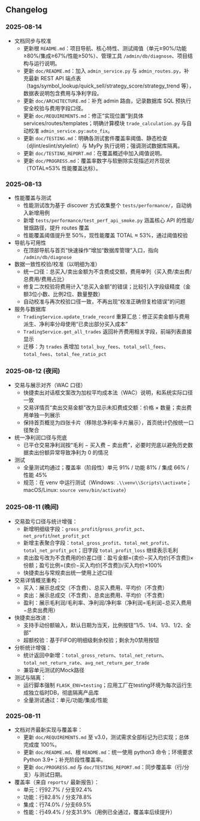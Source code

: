 ## Changelog

### 2025-08-14
- 文档同步与校准
  - 更新根 `README.md`：项目导航、核心特性、测试阈值（单元≥90%/功能≥80%/集成≥67%/性能≥50%）、管理工具 `/admin/db/diagnose`、项目结构与运行说明。
  - 更新 `doc/README.md`：加入 `admin_service.py` 与 `admin_routes.py`，补充最新 REST API 端点表（tags/symbol_lookup/quick_sell/strategy_score/strategy_trend 等），数据表说明包含费用与净利字段。
  - 更新 `doc/ARCHITECTURE.md`：补充 admin 路由，记录数据库 SQL 预执行安全校验与费用字段口径。
  - 更新 `doc/REQUIREMENTS.md`：修正“实现位置”到具体 services/routes/templates；明确计算模块 `trade_calculation.py` 与自动校准 `admin_service.py:auto_fix`。
  - 更新 `doc/TESTING.md`：明确各测试套件覆盖率阈值、静态检查（djlint/eslint/stylelint）与 MyPy 执行说明；强调测试数据库隔离。
  - 更新 `doc/TESTING_REPORT.md`：在覆盖概述中加入阈值说明。
  - 更新 `doc/PROGRESS.md`：覆盖率数字与软删除实现描述对齐现状（TOTAL≈53% 性能覆盖达标）。

### 2025-08-13
- 性能覆盖与测试
  - 性能测试改为基于 discover 方式收集整个 `tests/performance/`，自动纳入新增用例
  - 新增 `tests/performance/test_perf_api_smoke.py` 涵盖核心 API 的性能/冒烟路径，提升 routes 覆盖
  - 性能覆盖阈值提升至 50%，现性能覆盖 TOTAL ≈ 53%，通过阈值校验
- 导航与可用性
  - 在顶部导航与首页“快速操作”增加“数据库管理”入口，指向 `/admin/db/diagnose`
- 数据一致性校验/校准（以明细为准）
  - 统一口径：总买入/卖出金额为不含费成交额，费用单列（买入费/卖出费/总费用/费用占比）
  - 修复二次校验将费用计入“总买入金额”的错误；比较引入字段级精度（金额3位小数、比例2位、数量整数）
  - 自动校准与再次校验口径一致，不再出现“校准正确但复检错误”的问题
- 服务与数据库
  - `TradingService.update_trade_record` 重算汇总：修正买卖金额与费用派生、净利率分母使用“已卖出部分买入成本”
  - `TradingService.get_all_trades` 返回补齐费用相关字段，前端列表直接显示
  - 迁移：为 `trades` 表增加 `total_buy_fees`、`total_sell_fees`、`total_fees`、`total_fee_ratio_pct`

### 2025-08-12 (夜间)
- 交易与展示对齐（WAC 口径）
  - 快捷卖出对话框文案改为加权平均成本法（WAC）说明，和系统实际口径一致
  - 交易详情页“卖出交易金额”改为显示未扣费成交额：价格 × 数量；卖出费用单独一列展示
  - 保持首页概览为四张卡片（移除总净利率卡片展示），首页统计仍按统一口径聚合
- 统一净利润口径与兜底
  - 已平仓交易净利润按“毛利 − 买入费 − 卖出费”，必要时兜底以避免历史数据卖出份额异常导致净利为 0 的情况
- 测试
  - 全量测试均通过；覆盖率（阶段性）单元 91% / 功能 81% / 集成 66% / 性能 45%
  - 规范：在 venv 中运行测试（Windows: `.\\venv\\Scripts\\activate`；macOS/Linux: `source venv/bin/activate`）

### 2025-08-11 (晚间)
- 交易盈亏口径与统计增强：
  - 新增明细级字段：`gross_profit`/`gross_profit_pct`、`net_profit`/`net_profit_pct`
  - 新增主表聚合字段：`total_gross_profit`、`total_net_profit`、`total_net_profit_pct`；旧字段 `total_profit_loss` 继续表示毛利
  - 卖出盈亏改为不含费用的价差口径：盈亏金额=(卖价−买入均价[不含费])×份额；盈亏比例=(卖价−买入均价[不含费])/买入均价×100%
  - 快捷卖出与常规卖出统一使用上述口径
- 交易详情概览重构：
  - 买入：展示总成交（不含费）、总买入费用、平均价（不含费）
  - 卖出：展示总成交（不含费）、总卖出费用、平均价（不含费）
  - 盈利：展示毛利润/毛利率、净利润/净利率（净利润=毛利润−总买入费用−总卖出费用）
- 快捷卖出改进：
  - 支持手动份额输入，默认日期为当天，比例按钮“1/5、1/4、1/3、1/2、全部”
  - 超额校验：基于FIFO的明细级剩余校验；剩余为0禁用按钮
- 分析统计增强：
  - 统计返回中新增：`total_gross_return`、`total_net_return`、`total_net_return_rate`、`avg_net_return_per_trade`
  - 兼容单元测试的Mock路径
- 测试与隔离：
  - 运行脚本强制 `FLASK_ENV=testing`；应用工厂在testing环境为每次运行生成独立临时DB，彻底隔离产品库
  - 全量测试通过：单元/功能/集成/性能

### 2025-08-11
- 文档对齐最新实现与覆盖率：
  - 更新 `doc/REQUIREMENTS.md` 至 v3.0，测试需求全部标记为已实现；总体完成度 100%。
  - 更新 `doc/README.md`、根 `README.md`：统一使用 python3 命令；环境要求 Python 3.9+；补充阶段性覆盖率。
  - 更新 `doc/PROGRESS.md` 与 `doc/TESTING_REPORT.md`：同步覆盖率（行/分支）与测试日期。
- 覆盖率（来自 `reports/` 最新报告）：
  - 单元：行92.7% / 分支92.4%
  - 功能：行82.8% / 分支78.8%
  - 集成：行74.0% / 分支69.5%
  - 性能：行49.4% / 分支31.9%（用例已全通过，覆盖率后续提升）


